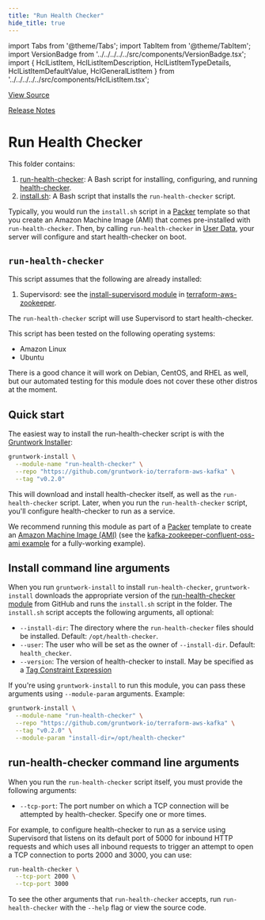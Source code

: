```yaml
---
title: "Run Health Checker"
hide_title: true
---
```


import Tabs from '@theme/Tabs';
import TabItem from '@theme/TabItem';
import VersionBadge from '../../../../../src/components/VersionBadge.tsx';
import { HclListItem, HclListItemDescription, HclListItemTypeDetails, HclListItemDefaultValue, HclGeneralListItem } from '../../../../../src/components/HclListItem.tsx';

<a href="https://github.com/gruntwork-io/terraform-aws-kafka/tree/master/modules%2Frun-health-checker" className="link-button" title="View the source code for this module in GitHub.">View Source</a>

<a href="https://github.com/gruntwork-io/terraform-aws-kafka/releases?q=" className="link-button" title="Release notes for only the service catalog versions which impacted this service.">Release Notes</a>

# Run Health Checker

This folder contains:

1.  [run-health-checker](https://github.com/gruntwork-io/terraform-aws-kafka/tree/master/modules/run-health-checker/bin/run-health-checker): A Bash script for installing, configuring, and running [health-checker](https://github.com/gruntwork-io/health-checker).
2.  [install.sh](https://github.com/gruntwork-io/terraform-aws-kafka/tree/master/modules/run-health-checker/install.sh): A Bash script that installs the `run-health-checker` script.

Typically, you would run the `install.sh` script in a [Packer](https://www.packer.io/) template so that you create an Amazon
Machine Image (AMI) that comes pre-installed with `run-health-checker`. Then, by calling `run-health-checker` in [User Data](http://docs.aws.amazon.com/AWSEC2/latest/UserGuide/user-data.html), your server will configure and start health-checker
on boot.

## `run-health-checker`

This script assumes that the following are already installed:

1.  Supervisord: see the [install-supervisord module](https://github.com/gruntwork-io/terraform-aws-zookeeper/tree/master/modules/install-supervisord) in [terraform-aws-zookeeper](https://github.com/gruntwork-io/terraform-aws-zookeeper).

The `run-health-checker` script will use Supervisord to start health-checker.

This script has been tested on the following operating systems:

*   Amazon Linux
*   Ubuntu

There is a good chance it will work on Debian, CentOS, and RHEL as well, but our automated testing for this
module does not cover these other distros at the moment.

## Quick start

The easiest way to install the run-health-checker script is with the [Gruntwork Installer](https://github.com/gruntwork-io/gruntwork-installer):

```bash
gruntwork-install \
  --module-name "run-health-checker" \
  --repo "https://github.com/gruntwork-io/terraform-aws-kafka" \
  --tag "v0.2.0"
```

This will download and install health-checker itself, as well as the `run-health-checker` script. Later, when you run the
`run-health-checker` script, you'll configure health-checker to run as a service.

We recommend running this module as part of a [Packer](https://www.packer.io/) template to create an [Amazon Machine Image
(AMI)](http://docs.aws.amazon.com/AWSEC2/latest/UserGuide/AMIs.html) (see the [kafka-zookeeper-confluent-oss-ami
example](https://github.com/gruntwork-io/terraform-aws-kafka/tree/master/examples/kafka-zookeeper-confluent-oss-ami) for a fully-working example).

## Install command line arguments

When you run `gruntwork-install` to install `run-health-checker`, `gruntwork-install` downloads the appropriate version
of the [run-health-checker module](https://github.com/gruntwork-io/terraform-aws-kafka/tree/master/modules/run-health-checker) from GitHub and runs the `install.sh` script in the folder.
The `install.sh` script accepts the following arguments, all optional:

*   `--install-dir`: The directory where the `run-health-checker` files should be installed. Default: `/opt/health-checker`.
*   `--user`: The user who will be set as the owner of `--install-dir`. Default: `health_checker`.
*   `--version`: The version of health-checker to install. May be specified as a [Tag Constraint Expression](https://github.com/gruntwork-io/fetch#tag-constraint-expressions)

If you're using `gruntwork-install` to run this module, you can pass these arguments using `--module-param` arguments.
Example:

```bash
gruntwork-install \
  --module-name "run-health-checker" \
  --repo "https://github.com/gruntwork-io/terraform-aws-kafka" \
  --tag "v0.2.0" \
  --module-param "install-dir=/opt/health-checker"
```

## run-health-checker command line arguments

When you run the `run-health-checker` script itself, you must provide the following arguments:

*   `--tcp-port`: The port number on which a TCP connection will be attempted by health-checker. Specify one or more times.

For example, to configure health-checker to run as a service using Supervisord that listens on its default port of 5000
for inbound HTTP requests and which uses all inbound requests to trigger an attempt to open a TCP connection to ports
2000 and 3000, you can use:

```bash
run-health-checker \
  --tcp-port 2000 \
  --tcp-port 3000
```

To see the other arguments that `run-health-checker` accepts, run `run-health-checker` with the `--help` flag or view
the source code.


<!-- ##DOCS-SOURCER-START
{
  "originalSources": [
    "https://github.com/gruntwork-io/terraform-aws-kafka/tree/modules%2Frun-health-checker%2Freadme.md",
    "https://github.com/gruntwork-io/terraform-aws-kafka/tree/modules%2Frun-health-checker%2Fvariables.tf",
    "https://github.com/gruntwork-io/terraform-aws-kafka/tree/modules%2Frun-health-checker%2Foutputs.tf"
  ],
  "sourcePlugin": "module-catalog-api",
  "hash": "caaf58eba2f82385a5999c480a4b7e34"
}
##DOCS-SOURCER-END -->
